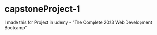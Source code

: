 # capstoneProject-1
I made this for Project in udemy - "The Complete 2023 Web Development Bootcamp"
